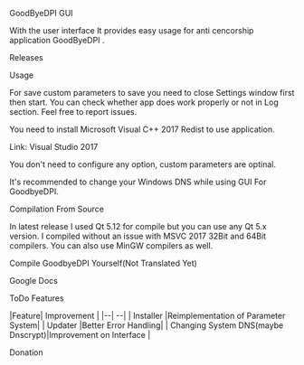 
GoodByeDPI GUI

With the user interface It provides easy usage for anti cencorship application GoodByeDPI .

Releases

Usage

For save custom parameters to save you need to close Settings window first then start. You can check whether app does work properly or not in Log section. Feel free to report issues.

You need to install Microsoft Visual C++ 2017 Redist to use application.

Link: Visual Studio 2017

You don't need to configure any option, custom parameters are optinal.

It's recommended to change your Windows DNS while using GUI For GoodbyeDPI.

Compilation From Source

In latest release I used Qt 5.12 for compile but you can use any Qt 5.x version. I compiled without an issue with MSVC 2017 32Bit and 64Bit compilers. You can also use MinGW compilers as well.

Compile GoodbyeDPI Yourself(Not Translated Yet)

Google Docs

ToDo Features

|Feature| Improvement | |--| --| | Installer |Reimplementation of Parameter System| | Updater |Better Error Handling| | Changing System DNS(maybe Dnscrypt)|Improvement on Interface |

Donation
